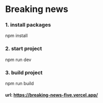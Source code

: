 # Breaking news

### 1. install packages
npm install

### 2. start project
npm run dev

### 3. build project
npm run build

#### url: https://breaking-news-five.vercel.app/
